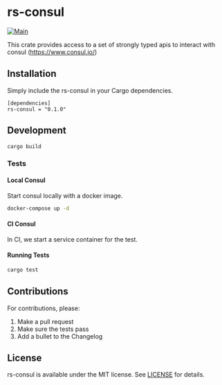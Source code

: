 # rs-consul
[![Main](https://github.com/Roblox/rs-consul/actions/workflows/main.yml/badge.svg)](https://github.com/Roblox/rs-consul/actions/workflows/main.yml)

This crate provides access to a set of strongly typed apis to interact with
consul (https://www.consul.io/)

## Installation

Simply include the rs-consul in your Cargo dependencies.

```
[dependencies]
rs-consul = "0.1.0"
```

## Development
```
cargo build
```

### Tests
#### Local Consul
Start consul locally with a docker image.
```bash
docker-compose up -d
```

#### CI Consul
In CI, we start a service container for the test.

#### Running Tests
```bash
cargo test
```


## Contributions
For contributions, please:
1. Make a pull request
2. Make sure the tests pass
3. Add a bullet to the Changelog

## License
rs-consul is available under the MIT license. See [LICENSE](LICENSE) for details.
